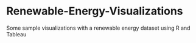 # Renewable-Energy-Visualizations
Some sample visualizations with a renewable energy dataset using R and Tableau
